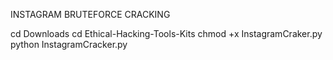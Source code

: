 INSTAGRAM BRUTEFORCE CRACKING

cd Downloads
cd Ethical-Hacking-Tools-Kits
chmod +x InstagramCraker.py
python InstagramCracker.py


